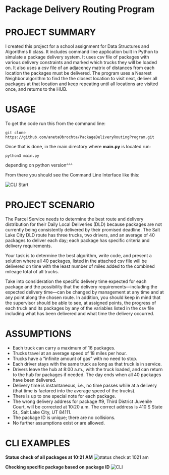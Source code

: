 # Package Delivery Routing Program

# PROJECT SUMMARY

I created this project for a school assignment for Data Structures and Algorithms II class. It includes command line application built in Python to simulate a package delivery system. It uses csv file of packages with various delivery constraints and marked which trucks they will be loaded on. It also uses a csv file of an adjacency matrix of distances from each location the packages must be delivered. The program uses a Nearest Neighbor algorithm to find the the closest location to visit next, deliver all packages at that location and keep repeating until all locations are visited once, and returns to the HUB.

# USAGE

To get the code run this from the command line:
```
git clone https://github.com/anetaObrochta/PackageDeliveryRoutingProgram.git

```

Once that is done, in the main directory where **main.py** is located run:
```
python3 main.py
```
depending on python version^^^

From there you should see the Command Line Interface like this:

![CLI Start](https://github.com/anetaObrochta/PackageDeliveryProgram/assets/141801067/a2e08912-c50e-4da7-8a71-17e6e6b80c57)


# PROJECT SCENARIO

The Parcel Service needs to determine the best route and delivery distribution for their Daily Local Deliveries (DLD) because packages are not currently being consistently delivered by their promised deadline. The Salt Lake City DLD route has three trucks, two drivers, and an average of 40 packages to deliver 
each day; each package has specific criteria and delivery requirements.

Your task is to determine the best algorithm, write code, and present a solution where all 40 packages, listed in the attached csv file will be delivered on time with the least number of miles added to the combined mileage total of all trucks.

Take into consideration the specific delivery time expected for each package and the possibility that the delivery requirements—including the expected delivery time—can be changed by management at any time and at any point along the chosen route. In addition, you should keep in mind that the supervisor should be able to see, at assigned points, the progress of each truck and its packages by any of the variables listed in the csv file including what has been delivered and what time the delivery occurred.

# ASSUMPTIONS

- Each truck can carry a maximum of 16 packages.
- Trucks travel at an average speed of 18 miles per hour.
- Trucks have a “infinite amount of gas” with no need to stop.
- Each driver stays with the same truck as long as that truck is in service.
- Drivers leave the hub at 8:00 a.m., with the truck loaded, and can return to the hub for packages if needed. The day ends when 
  all 40 packages have been delivered.
- Delivery time is instantaneous, i.e., no time passes while at a delivery (that time is factored into the average speed of the 
  trucks).
- There is up to one special note for each package.
- The wrong delivery address for package #9, Third District Juvenile Court, will be corrected at 10:20 a.m. The correct address 
  is 410 S State St., Salt Lake City, UT 84111.
- The package ID is unique; there are no collisions.
- No further assumptions exist or are allowed.

# CLI EXAMPLES
**Status check of all packages at 10:21 AM**
![status check at 1021 am](https://github.com/anetaObrochta/PackageDeliveryProgram/assets/141801067/4209342b-9421-4c68-a880-740c5c437c84)


**Checking specific package based on package ID**
![CLI](https://github.com/anetaObrochta/PackageDeliveryProgram/assets/141801067/4b7c5b23-4129-4a78-bfc0-bf6a4ed3958e)

